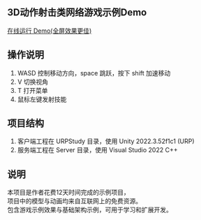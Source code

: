 ## 3D动作射击类网络游戏示例Demo

[在线运行 Demo(全屏效果更佳)](http://testtemp1.qujkj.com)

## 操作说明

1. WASD 控制移动方向，space 跳跃，按下 shift 加速移动
2. V 切换视角
3. T 打开菜单
4. 鼠标左键发射技能

## 项目结构

1. 客户端工程在 URPStudy 目录，使用 Unity 2022.3.52f1c1 (URP)  
2. 服务端工程在 Server 目录，使用 Visual Studio 2022 C++

## 说明
本项目是作者花费12天时间完成的示例项目，  
项目中的模型与动画均来自互联网上的免费资源。  
包含游戏示例效果与基础架构示例，可用于学习和扩展开发。